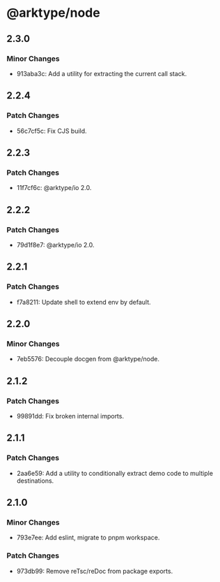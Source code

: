 # @arktype/node

## 2.3.0

### Minor Changes

-   913aba3c: Add a utility for extracting the current call stack.

## 2.2.4

### Patch Changes

-   56c7cf5c: Fix CJS build.

## 2.2.3

### Patch Changes

-   11f7cf6c: @arktype/io 2.0.

## 2.2.2

### Patch Changes

-   79d1f8e7: @arktype/io 2.0.

## 2.2.1

### Patch Changes

-   f7a8211: Update shell to extend env by default.

## 2.2.0

### Minor Changes

-   7eb5576: Decouple docgen from @arktype/node.

## 2.1.2

### Patch Changes

-   99891dd: Fix broken internal imports.

## 2.1.1

### Patch Changes

-   2aa6e59: Add a utility to conditionally extract demo code to multiple destinations.

## 2.1.0

### Minor Changes

-   793e7ee: Add eslint, migrate to pnpm workspace.

### Patch Changes

-   973db99: Remove reTsc/reDoc from package exports.
